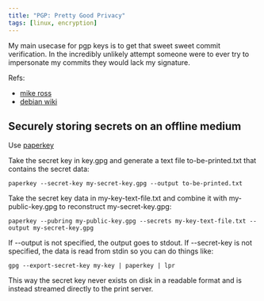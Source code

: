 ```yaml
---
title: "PGP: Pretty Good Privacy"
tags: [linux, encryption]
---
```


My main usecase for pgp keys is to get that sweet sweet commit verification.
In the incredibly unlikely attempt someone were to ever try to impersonate my commits they would lack my signature.


Refs: 
- [mike ross](https://mikeross.xyz/create-gpg-key-pair-with-subkeys/)
- [debian wiki](https://wiki.debian.org/Subkeys)

## Securely storing secrets on an offline medium

Use [paperkey](https://www.jabberwocky.com/software/paperkey/)

Take the secret key in key.gpg and generate a text file to-be-printed.txt that contains the secret data:

```
paperkey --secret-key my-secret-key.gpg --output to-be-printed.txt
```

Take the secret key data in my-key-text-file.txt and combine it with my-public-key.gpg to reconstruct my-secret-key.gpg:

```
paperkey --pubring my-public-key.gpg --secrets my-key-text-file.txt --output my-secret-key.gpg
```

If --output is not specified, the output goes to stdout. If --secret-key is not specified, the data is read from stdin so you can do things like:

```
gpg --export-secret-key my-key | paperkey | lpr
```

This way the secret key never exists on disk in a readable format and is instead streamed directly to the print server.
